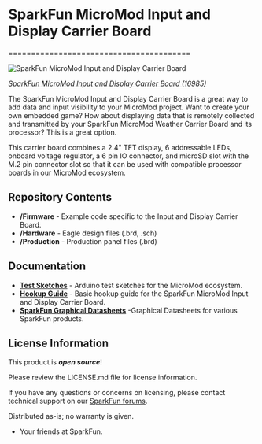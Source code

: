 # SparkFun MicroMod Input and Display Carrier Board
========================================

![SparkFun MicroMod Input and Display Carrier Board](https://cdn.sparkfun.com/assets/parts/1/5/9/2/2/16985-SparkFun_MicroMod_Input_and_Display_Carrier_Board-01a.jpg)

[*SparkFun MicroMod Input and Display Carrier Board (16985)*](https://www.sparkfun.com/products/16985)

The SparkFun MicroMod Input and Display Carrier Board is a great way to add data and input visibility to your MicroMod project. Want to create your own embedded game? How about displaying data that is remotely collected and transmitted by your SparkFun MicroMod Weather Carrier Board and its processor? This is a great option. 

This carrier board combines a 2.4" TFT display, 6 addressable LEDs, onboard voltage regulator, a 6 pin IO connector, and microSD slot with the M.2 pin connector slot so that it can be used with compatible processor boards in our MicroMod ecosystem. 

Repository Contents
-------------------
* **/Firmware** - Example code specific to the Input and Display Carrier Board.
* **/Hardware** - Eagle design files (.brd, .sch)
* **/Production** - Production panel files (.brd)

Documentation
--------------
* **[Test Sketches](https://github.com/sparkfun/MicroMod_Test_Sketches)** - Arduino test sketches for the MicroMod ecosystem.
* **[Hookup Guide](https://learn.sparkfun.com/tutorials/sparkfun-micromod-input-and-display-carrier-board-hookup-guide)** - Basic hookup guide for the SparkFun MicroMod Input and Display Carrier Board.
* **[SparkFun Graphical Datasheets](https://github.com/sparkfun/Graphical_Datasheets)** -Graphical Datasheets for various SparkFun products.

License Information
-------------------

This product is _**open source**_! 

Please review the LICENSE.md file for license information. 

If you have any questions or concerns on licensing, please contact technical support on our [SparkFun forums](https://forum.sparkfun.com/viewforum.php?f=152).

Distributed as-is; no warranty is given.

- Your friends at SparkFun.

_<COLLABORATION CREDIT>_
